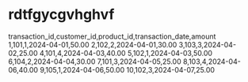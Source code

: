 # rdtfgycgvhghvf
transaction_id,customer_id,product_id,transaction_date,amount
1,101,1,2024-04-01,50.00
2,102,2,2024-04-01,30.00
3,103,3,2024-04-02,25.00
4,101,4,2024-04-03,40.00
5,102,1,2024-04-03,50.00
6,104,2,2024-04-04,30.00
7,101,3,2024-04-05,25.00
8,103,4,2024-04-06,40.00
9,105,1,2024-04-06,50.00
10,102,3,2024-04-07,25.00
